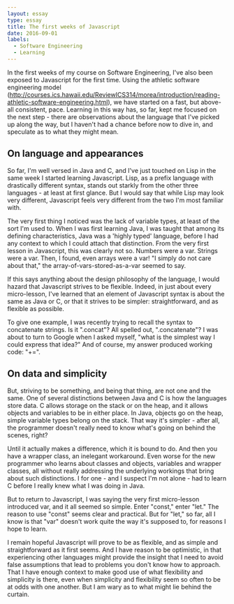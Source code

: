 ```yaml
---
layout: essay
type: essay
title: The first weeks of Javascript
date: 2016-09-01
labels:
  - Software Engineering
  - Learning
---
```


In the first weeks of my course on Software Engineering, I've also been exposed to Javascript for the first time. Using the athletic software engineering model (http://courses.ics.hawaii.edu/ReviewICS314/morea/introduction/reading-athletic-software-engineering.html), we have started on a fast, but above-all consistent, pace. Learning in this way has, so far, kept me focused on the next step - there are observations about the language that I've picked up along the way, but I haven't had a chance before now to dive in, and speculate as to what they might mean.

## On language and appearances

So far, I'm well versed in Java and C, and I've just touched on Lisp in the same week I started learning Javascript. Lisp, as a prefix language with drastically different syntax, stands out starkly from the other three languages - at least at first glance. But I would say that while Lisp may look very different, Javascript feels very different from the two I'm most familiar with.

The very first thing I noticed was the lack of variable types, at least of the sort I'm used to. When I was first learning Java, I was taught that among its defining characteristics, Java was a 'highly typed' language, before I had any context to which I could attach that distinction. From the very first lesson in Javascript, this was clearly not so. Numbers were a var. Strings were a var. Then, I found, even arrays were a var! "I simply do not care about that," the array-of-vars-stored-as-a-var seemed to say.

If this says anything about the design philosophy of the language, I would hazard that Javascript strives to be flexible. Indeed, in just about every micro-lesson, I've learned that an element of Javascript syntax is about the same as Java or C, or that it strives to be simpler: straightforward, and as flexible as possible. 

To give one example, I was recently trying to recall the syntax to concatenate strings. Is it ".concat"? All spelled out, ".concatenate"? I was about to turn to Google when I asked myself, "what is the simplest way I could express that idea?" And of course, my answer produced working code: "+=".

## On data and simplicity

But, striving to be something, and being that thing, are not one and the same. One of several distinctions between Java and C is how the languages store data. C allows storage on the stack or on the heap, and it allows objects and variables to be in either place. In Java, objects go on the heap, simple variable types belong on the stack. That way it's simpler - after all, the programmer doesn't really need to know what's going on behind the scenes, right?

Until it actually makes a difference, which it is bound to do. And then you have a wrapper class, an inelegant workaround. Even worse for the new programmer who learns about classes and objects, variables and wrapper classes, all without really addressing the underlying workings that bring about such distinctions. I for one - and I suspect I'm not alone - had to learn C before I really knew what I was doing in Java.

But to return to Javascript, I was saying the very first micro-lesson introduced var, and it all seemed so simple. Enter "const," enter "let." The reason to use "const" seems clear and practical. But for "let," so far, all I know is that "var" doesn't work quite the way it's supposed to, for reasons I hope to learn.

I remain hopeful Javascript will prove to be as flexible, and as simple and straightforward as it first seems. And I have reason to be optimistic, in that experiencing other languages might provide the insight that I need to avoid false assumptions that lead to problems you don't know how to approach. That I have enough context to make good use of what flexibility and simplicity is there, even when simplicity and flexibility seem so often to be at odds with one another. But I am wary as to what might lie behind the curtain.




